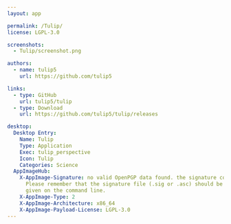 ```yaml
---
layout: app

permalink: /Tulip/
license: LGPL-3.0

screenshots:
  - Tulip/screenshot.png

authors:
  - name: tulip5
    url: https://github.com/tulip5

links:
  - type: GitHub
    url: tulip5/tulip
  - type: Download
    url: https://github.com/tulip5/tulip/releases

desktop:
  Desktop Entry:
    Name: Tulip
    Type: Application
    Exec: tulip_perspective
    Icon: Tulip
    Categories: Science
  AppImageHub:
    X-AppImage-Signature: no valid OpenPGP data found. the signature could not be verified.
      Please remember that the signature file (.sig or .asc) should be the first file
      given on the command line.
    X-AppImage-Type: 2
    X-AppImage-Architecture: x86_64
    X-AppImage-Payload-License: LGPL-3.0
---
```

